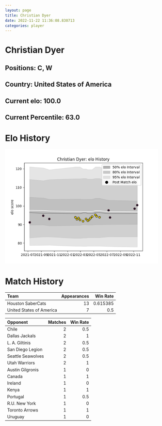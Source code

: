 ```yaml
---  
layout: page  
title: Christian Dyer  
date: 2022-11-22 11:36:08.830713  
categories: player  
---
```

# Christian Dyer

## Positions: C, W

## Country: United States of America

## Current elo: 100.0

## Current Percentile: 63.0

# Elo History


![elo history](history_ChristianDyer.png)
# Match History


| Team                     |   Appearances |   Win Rate |
|:-------------------------|--------------:|-----------:|
| Houston SaberCats        |            13 |   0.615385 |
| United States of America |             7 |   0.5      |

| Opponent          |   Matches |   Win Rate |
|:------------------|----------:|-----------:|
| Chile             |         2 |        0.5 |
| Dallas Jackals    |         2 |        1   |
| L. A. Giltinis    |         2 |        0.5 |
| San Diego Legion  |         2 |        0.5 |
| Seattle Seawolves |         2 |        0.5 |
| Utah Warriors     |         2 |        1   |
| Austin Gilgronis  |         1 |        0   |
| Canada            |         1 |        1   |
| Ireland           |         1 |        0   |
| Kenya             |         1 |        1   |
| Portugal          |         1 |        0.5 |
| R.U. New York     |         1 |        0   |
| Toronto Arrows    |         1 |        1   |
| Uruguay           |         1 |        0   |